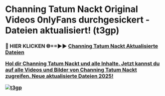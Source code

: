 # Channing Tatum Nackt Original Videos 0nlyFans durchgesickert - Dateien aktualisiert! (t3gp)

<h3>🔴 HIER KLICKEN 🌐==►► <a href="https://tinyurl.com/h6vf6nb8" rel="nofollow">Channing Tatum Nackt Aktualisierte Dateien

Hol dir Channing Tatum Nackt und alle Inhalte. Jetzt kannst du auf alle Videos und Bilder von Channing Tatum Nackt zugreifen. Neue aktualisierte Dateien 2025!

[![t3gp](https://i.imgur.com/sD4kR3V.gif)](https://tinyurl.com/h6vf6nb8)
